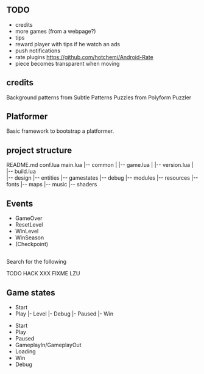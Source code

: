 ## TODO

* credits
* more games (from a webpage?)
* tips
* reward player with tips if he watch an ads
* push notifications
* rate plugins https://github.com/hotchemi/Android-Rate
* piece becomes transparent when moving

## credits
 Background patterns from Subtle Patterns
 Puzzles from Polyform Puzzler

## Platformer

Basic framework to bootstrap a platformer.

## project structure

README.md
conf.lua
main.lua
|-- common
|  |-- game.lua
|  |-- version.lua
|  |-- build.lua  
|-- design
|-- entities
|-- gamestates
  |-- debug
|-- modules
|-- resources
  |-- fonts
  |-- maps
  |-- music
  |-- shaders

## Events

* GameOver
* ResetLevel
* WinLevel
* WinSeason
* (Checkpoint)

##

Search for the following

TODO
HACK
XXX
FIXME
LZU

## Game states

- Start
- Play
  |- Level
     |- Debug
     |- Paused
     |- Win


* Start
* Play
* Paused
* GameplayIn/GameplayOut
* Loading
* Win
* Debug
